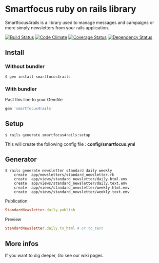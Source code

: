 Smartfocus ruby on rails library
=================================

Smartfocus4rails is a library used to manage messages and campaigns or more simply newsletters from your rails application.

[![Build Status](https://secure.travis-ci.org/eboutic/smartfocus4rails.png)](http://travis-ci.org/eboutic/smartfocus4rails)
[![Code Climate](https://codeclimate.com/github/eboutic/smartfocus4rails.png)](https://codeclimate.com/github/eboutic/smartfocus4rails)
[![Coverage Status](https://coveralls.io/repos/eboutic/smartfocus4rails/badge.png)](https://coveralls.io/r/eboutic/smartfocus4rails)
[![Dependency Status](https://gemnasium.com/eboutic/smartfocus4rails.png)](https://gemnasium.com/eboutic/smartfocus4rails)

Install
-------

### Without bundler

```shell
$ gem install smartfocus4rails
```

### With bundler

Past this line to your Gemfile

```ruby
gem 'smartfocus4rails'
```

Setup
-----

```shell
$ rails generate smartfocus4rails:setup
```

This will create the following config file : **config/smartfocus.yml**

Generator
---------

```shell
$ rails generate newsletter standard daily weekly
	create  app/newsletters/standard_newsletter.rb
	create  app/views/standard_newsletter/daily.html.emv
	create  app/views/standard_newsletter/daily.text.emv
	create  app/views/standard_newsletter/weekly.html.emv
	create  app/views/standard_newsletter/weekly.text.emv
```

Publication

```ruby
StandardNewsletter.daily.publish
```

Preview

```ruby
StandardNewsletter.daily.to_html # or to_text
```

More infos
----------

If you want to dig deeper, Go see our wiki pages.

